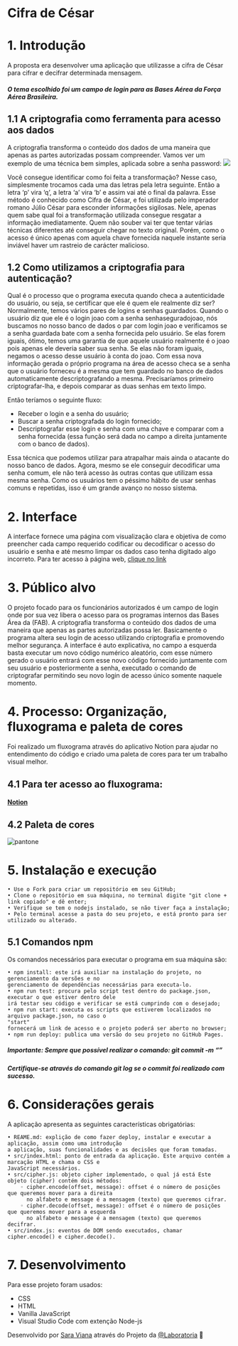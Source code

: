 # Cifra de César

#  1. Introdução 

A proposta era desenvolver uma aplicação que utilizasse a cifra de César para 
cifrar e decifrar determinada mensagem.

##### O tema escolhido foi um campo de login para as Bases Aérea da Força Aérea Brasileira. 

## 1.1 A criptografia como ferramenta para acesso aos dados

A criptografia transforma o conteúdo dos dados de uma maneira 
que apenas as partes autorizadas possam compreender. 
Vamos ver um exemplo de uma técnica bem simples, aplicada sobre a senha password:
![](https://github.com/SaraOhara/SAP005-cipher/blob/master/src/img/codigo.png)

Você consegue identificar como foi feita a transformação? Nesse caso, 
simplesmente trocamos cada uma das letras pela letra seguinte. Então a 
letra ‘p’ vira ‘q’, a letra ‘a’ vira ‘b’ e assim vai até o final da palavra.
Esse método é conhecido como Cifra de César, e foi utilizada pelo imperador
romano Júlio César para esconder informações sigilosas. Nele, apenas quem 
sabe qual foi a transformação utilizada consegue resgatar a informação 
imediatamente. Quem não souber vai ter que tentar várias técnicas diferentes 
até conseguir chegar no texto original. Porém, como o acesso é único apenas
com aquela chave fornecida naquele instante seria inviável haver um rastreio
de carácter malicioso.

## 1.2 Como utilizamos a criptografia para autenticação?

Qual é o processo que o programa executa quando checa a autenticidade do usuário, ou seja, se 
certificar que ele é quem ele realmente diz ser?
Normalmente, temos vários pares de logins e senhas guardados. Quando o usuário diz que ele é o 
login joao com a senha senhaseguradojoao, nós buscamos no nosso banco de dados o par com login 
joao e verificamos se a senha guardada bate com a senha fornecida pelo usuário.
Se elas forem iguais, ótimo, temos uma garantia de que aquele usuário realmente é o joao pois 
apenas ele deveria saber sua senha. Se elas não foram iguais, negamos o acesso desse usuário à 
conta do joao.
Com essa nova informação gerada o próprio programa na área de acesso checa se a senha que o 
usuário forneceu é a mesma que tem guardado no banco de dados automaticamente descriptografando 
a mesma.
Precisaríamos primeiro criptografar-lha, e depois comparar as duas senhas em texto limpo.

Então teríamos o seguinte fluxo:
   * Receber o login e a senha do usuário;
   * Buscar a senha criptografada do login fornecido;
   * Descriptografar esse login e senha com uma chave e comparar com a senha fornecida 
    (essa função será dada no campo a direita juntamente com o banco de dados).
    
Essa técnica que podemos utilizar para atrapalhar mais ainda o atacante do nosso banco de dados. 
Agora, mesmo se ele conseguir decodificar uma senha comum, ele não terá acesso às outras contas 
que utilizam essa mesma senha. Como os usuários tem o péssimo hábito de usar senhas comuns
e repetidas, isso é um grande avanço no nosso sistema.

# 2. Interface

A interface fornece uma página com visualização clara e objetiva de como preencher cada campo 
requerido codificar ou decodificar o acesso do usuário e senha e até mesmo limpar os dados caso 
tenha digitado algo incorreto. 
Para ter acesso à página web, [clique no link](https://saraohara.github.io/SAP005-cipher/)  

# 3. Público alvo

O projeto focado para os funcionários autorizados é um campo de login onde por sua vez libera o 
acesso para os programas internos das Bases Área da (FAB).
A criptografia transforma o conteúdo dos dados de uma maneira que apenas as partes autorizadas 
possa ler.
Basicamente o programa altera seu login de acesso utilizando criptografia e promovendo melhor 
segurança. A interface é auto explicativa, no campo a esquerda basta executar um novo código 
numérico aleatório, com esse número gerado o usuário entrará com esse novo código fornecido juntamente
com seu usuário e posteriormente a senha, executado o comando de criptografar permitindo seu novo login
de acesso único somente naquele momento. 

# 4. Processo: Organização, fluxograma e paleta de cores

Foi realizado um fluxograma através do aplicativo Notion para ajudar no entendimento do código e criado
uma paleta de cores para ter um trabalho visual melhor.

## 4.1 Para ter acesso ao fluxograma: 

#### [Notion](https://www.notion.so/7cf150e68dad4cc8bff5710aa6da7953?v=dc466134fde84a8ba854c21fbeb3cc7c)


## 4.2 Paleta de cores

![pantone](https://github.com/SaraOhara/SAP005-cipher/blob/master/src/img/pantone.png)

# 5. Instalação e execução

    • Use o Fork para criar um repositório em seu GitHub;
    • Clone o repositório em sua máquina, no terminal digite "git clone + link copiado" e dê enter;
    • Verifique se tem o nodejs instalado, se não tiver faça a instalação;  
    • Pelo terminal acesse a pasta do seu projeto, e está pronto para ser utilizado ou alterado.
      
## 5.1 Comandos npm

Os comandos necessários para executar o programa em sua máquina são:

    • npm install: este irá auxiliar na instalação do projeto, no gerenciamento da versões e no 
    gerenciamento de dependências necessárias para executa-lo.
    • npm run test: procura pelo script test dentro do package.json, executar o que estiver dentro dele 
    irá testar seu código e verificar se está cumprindo com o desejado; 
    • npm run start: executa os scripts que estiverem localizados no arquivo package.json, no caso o 
    "start"
    fornecerá um link de acesso e o projeto poderá ser aberto no browser;
    • npm run deploy: publica uma versão do seu projeto no GitHub Pages.
      
##### Importante: Sempre que possível realizar o comando: git commit -m “” 
##### Certifique-se através do comando git log se o commit foi realizado com sucesso.

# 6. Considerações gerais

A aplicação apresenta as seguintes características obrigatórias:

    • REAME.md: explição de como fazer deploy, instalar e executar a aplicação, assim como uma introdução
    a aplicação, suas funcionalidades e as decisões que foram tomadas. 
    • src/index.html: ponto de entrada da aplicação. Este arquivo contém a marcação HTML e chama o CSS e 
    JavaScript necessários. 
    • src/cipher.js: objeto cipher implementado, o qual já está Este objeto (cipher) contém dois métodos: 
        ◦ cipher.encode(offset, message): offset é o número de posições que queremos mover para a direita 
          no alfabeto e message é a mensagem (texto) que queremos cifrar. 
        ◦ cipher.decode(offset, message): offset é o número de posições que queremos mover para a esquerda 
          no alfabeto e message é a mensagem (texto) que queremos decifrar. 
    • src/index.js: eventos de DOM sendo executados, chamar cipher.encode() e cipher.decode(). 
    
# 7. Desenvolvimento

Para esse projeto foram usados:
  *  CSS 
  *  HTML 
  *  Vanilla JavaScript
  *  Visual Studio Code com extenção Node-js
    
Desenvolvido por [Sara Viana](https://github.com/SaraOhara) através do Projeto da [@Laboratoria](https://github.com/Laboratoria) :yellow_heart:

